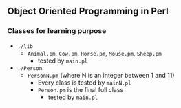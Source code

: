 ## Object Oriented Programming in Perl

### Classes for learning purpose
* `./lib`
  * `Animal.pm`, `Cow.pm`, `Horse.pm`, `Mouse.pm`, `Sheep.pm`
    * tested by `main.pl`
* `./Person`
  * `PersonN.pm` (where N is an integer between 1 and 11)
    * Every class is tested by `mainN.pl`
    * `Person.pm` is the final full class
      * tested by `main.pl`

